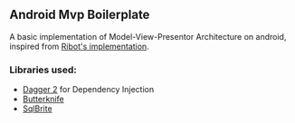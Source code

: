 ## Android Mvp Boilerplate

A basic implementation of Model-View-Presentor Architecture on android, inspired from [Ribot's implementation](https://github.com/ribot/android-boilerplate). 

### Libraries used:

- [Dagger 2](https://github.com/google/dagger) for Dependency Injection
- [Butterknife](https://github.com/JakeWharton/butterknife)
- [SqlBrite](https://github.com/square/sqlbrite)
